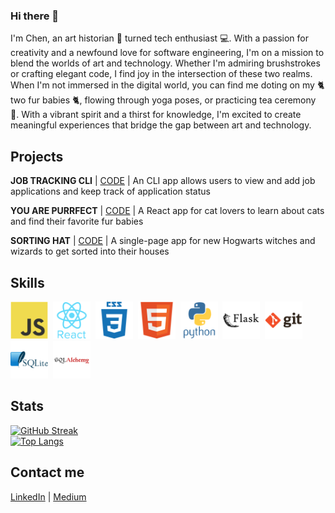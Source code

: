 ### Hi there 👋
I'm Chen, an art historian 🎨 turned tech enthusiast 💻. With a passion for creativity and a newfound love for software engineering, I'm on a mission to blend the worlds of art and technology. Whether I'm admiring brushstrokes or crafting elegant code, I find joy in the intersection of these two realms. When I'm not immersed in the digital world, you can find me doting on my 🐈 two fur babies 🐈, flowing through yoga poses, or practicing tea ceremony 🍵. With a vibrant spirit and a thirst for knowledge, I'm excited to create meaningful experiences that bridge the gap between art and technology.

## Projects
**JOB TRACKING CLI** | [CODE](https://github.com/LuluLalaJ/job_tracking_cli) | An CLI app allows users to view and add job applications and keep track of application status

**YOU ARE PURRFECT** | [CODE](https://github.com/LuluLalaJ/you-are-purrfect-react-app) | A React app for cat lovers to learn about cats and find their favorite fur babies

**SORTING HAT** | [CODE](https://github.com/LuluLalaJ/sorting-hat-app) | A single-page app for new Hogwarts witches and wizards to get sorted into their houses

## Skills
<div> 
  <img src="https://github.com/devicons/devicon/blob/master/icons/javascript/javascript-original.svg" title="JavaScript" alt="JavaScript" width="60" height="60"/>&nbsp;
  <img src="https://github.com/devicons/devicon/blob/master/icons/react/react-original-wordmark.svg" title="React" alt="React" width="60" height="60"/>&nbsp;
  <img src="https://github.com/devicons/devicon/blob/master/icons/css3/css3-plain-wordmark.svg"  title="CSS3" alt="CSS" width="60" height="60"/>&nbsp;
  <img src="https://github.com/devicons/devicon/blob/master/icons/html5/html5-original.svg" title="HTML5" alt="HTML" width="60" height="60"/>&nbsp;
  <img src="https://github.com/devicons/devicon/blob/master/icons/python/python-original-wordmark.svg" title="Python" alt="Python" width="60" height="60"/>&nbsp;
  <img src="https://github.com/devicons/devicon/blob/master/icons/flask/flask-original-wordmark.svg" title="Flask" alt="Flask" width=width="60" height="60"/>&nbsp;
  <img src="https://github.com/devicons/devicon/blob/master/icons/git/git-original-wordmark.svg" title="Git" alt="Git" width=width="60" height="60"/>&nbsp;
  <img src="https://github.com/devicons/devicon/blob/master/icons/sqlite/sqlite-original-wordmark.svg" title="sqlite" alt="sqlite" width="60" height="60"/>&nbsp;
  <img src="https://github.com/devicons/devicon/blob/master/icons/sqlalchemy/sqlalchemy-original-wordmark.svg" title="sqlalchemy" alt="sqlalchemy" width="60" height="60"/>&nbsp;
</div>

## Stats
[![GitHub Streak](http://github-readme-streak-stats.herokuapp.com?user=LuluLalaJ&theme=dark)](https://git.io/streak-stats)
<br>
[![Top Langs](https://github-readme-stats.vercel.app/api/top-langs/?username=LuluLalaJ&layout=compact&theme=vision-friendly-dark)](https://github.com/anuraghazra/github-readme-stats)

## Contact me
[LinkedIn](https://www.linkedin.com/in/chenjiang15/) | [Medium](https://medium.com/@chjiang15) 

<!--
**LuluLalaJ/LuluLalaJ** is a ✨ _special_ ✨ repository because its `README.md` (this file) appears on your GitHub profile.

Here are some ideas to get you started:

- 🔭 I’m currently working on ...
- 🌱 I’m currently learning ...
- 👯 I’m looking to collaborate on ...
- 🤔 I’m looking for help with ...
- 💬 Ask me about ...
- 📫 How to reach me: ...
- 😄 Pronouns: ...
- ⚡ Fun fact: ...
-->
